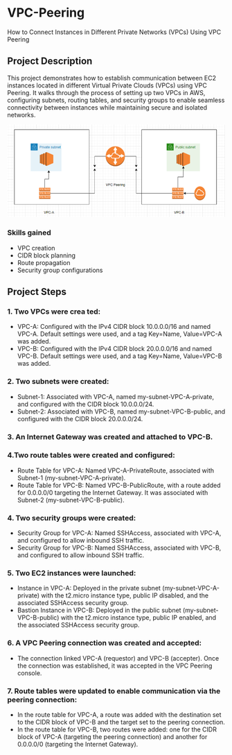 # VPC-Peering
How to Connect Instances in Different Private Networks (VPCs) Using VPC Peering

## Project Description
This project demonstrates how to establish communication between EC2 instances located in different Virtual Private Clouds (VPCs) using VPC Peering. It walks through the process of setting up two VPCs in AWS, configuring subnets, routing tables, and security groups to enable seamless connectivity between instances while maintaining secure and isolated networks.

![image alt]( https://github.com/ris21/VPC-Peering/blob/4732366a7a60a9e8d35c262523ce5ac8ace8a4c2/VPC%20Peering%20Network%20Toplogy.png)

### Skills gained
- VPC creation
- CIDR block planning
- Route propagation
- Security group configurations
  
## Project Steps
### 1. Two VPCs were crea ted:
-	VPC-A: Configured with the IPv4 CIDR block 10.0.0.0/16 and named VPC-A. Default settings were used, and a tag Key=Name, Value=VPC-A was added.
-	VPC-B: Configured with the IPv4 CIDR block 20.0.0.0/16 and named VPC-B. Default settings were used, and a tag Key=Name, Value=VPC-B was added.
### 2. Two subnets were created:
-	Subnet-1: Associated with VPC-A, named my-subnet-VPC-A-private, and configured with the CIDR block 10.0.0.0/24.
-	Subnet-2: Associated with VPC-B, named my-subnet-VPC-B-public, and configured with the CIDR block 20.0.0.0/24.
### 3. An Internet Gateway was created and attached to VPC-B.
### 4.Two route tables were created and configured:
-	Route Table for VPC-A: Named VPC-A-PrivateRoute, associated with Subnet-1 (my-subnet-VPC-A-private).
-	Route Table for VPC-B: Named VPC-B-PublicRoute, with a route added for 0.0.0.0/0 targeting the Internet Gateway. It was associated with Subnet-2 (my-subnet-VPC-B-public).
### 4. Two security groups were created:
-	Security Group for VPC-A: Named SSHAccess, associated with VPC-A, and configured to allow inbound SSH traffic.
-	Security Group for VPC-B: Named SSHAccess, associated with VPC-B, and configured to allow inbound SSH traffic.
### 5. Two EC2 instances were launched:

-	Instance in VPC-A: Deployed in the private subnet (my-subnet-VPC-A-private) with the t2.micro instance type, public IP disabled, and the associated SSHAccess security group.
-	Bastion Instance in VPC-B: Deployed in the public subnet (my-subnet-VPC-B-public) with the t2.micro instance type, public IP enabled, and the associated SSHAccess security group.
### 6. A VPC Peering connection was created and accepted:
-	The connection linked VPC-A (requestor) and VPC-B (accepter). Once the connection was established, it was accepted in the VPC Peering console.
### 7. Route tables were updated to enable communication via the peering connection:
-	In the route table for VPC-A, a route was added with the destination set to the CIDR block of VPC-B and the target set to the peering connection.
-	In the route table for VPC-B, two routes were added: one for the CIDR block of VPC-A (targeting the peering connection) and another for 0.0.0.0/0 (targeting the Internet Gateway).
